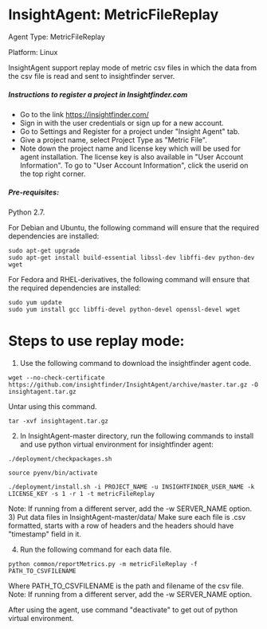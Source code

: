 # InsightAgent: MetricFileReplay
Agent Type: MetricFileReplay

Platform: Linux

InsightAgent support replay mode of metric csv files in which the data from the csv file is read and sent to insightfinder server.

##### Instructions to register a project in Insightfinder.com
- Go to the link https://insightfinder.com/
- Sign in with the user credentials or sign up for a new account.
- Go to Settings and Register for a project under "Insight Agent" tab.
- Give a project name, select Project Type as "Metric File".
- Note down the project name and license key which will be used for agent installation. The license key is also available in "User Account Information". To go to "User Account Information", click the userid on the top right corner.

##### Pre-requisites:
Python 2.7.

For Debian and Ubuntu, the following command will ensure that the required dependencies are installed:
```
sudo apt-get upgrade
sudo apt-get install build-essential libssl-dev libffi-dev python-dev wget
```
For Fedora and RHEL-derivatives, the following command will ensure that the required dependencies are installed:
```
sudo yum update
sudo yum install gcc libffi-devel python-devel openssl-devel wget
```

# Steps to use replay mode:
1) Use the following command to download the insightfinder agent code.
```
wget --no-check-certificate https://github.com/insightfinder/InsightAgent/archive/master.tar.gz -O insightagent.tar.gz
```
Untar using this command.
```
tar -xvf insightagent.tar.gz
```

2) In InsightAgent-master directory, run the following commands to install and use python virtual environment for insightfinder agent:
```
./deployment/checkpackages.sh
```
```
source pyenv/bin/activate
```
```
./deployment/install.sh -i PROJECT_NAME -u INSIGHTFINDER_USER_NAME -k LICENSE_KEY -s 1 -r 1 -t metricFileReplay
```
Note: If running from a different server, add the -w SERVER_NAME option.
3) Put data files in InsightAgent-master/data/
Make sure each file is .csv formatted, starts with a row of headers and the headers should have "timestamp" field in it.

4) Run the following command for each data file.
```
python common/reportMetrics.py -m metricFileReplay -f PATH_TO_CSVFILENAME
```
Where PATH_TO_CSVFILENAME is the path and filename of the csv file.
Note: If running from a different server, add the -w SERVER_NAME option.

After using the agent, use command "deactivate" to get out of python virtual environment.

